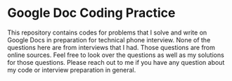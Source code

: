 # Google Doc Coding Practice
This repository contains codes for problems that I solve and write on Google Docs in preparation for technical phone interview. None of the questions here are from interviews that I had. Those questions are from online sources. Feel free to look over the questions as well as my solutions for those questions. Please reach out to me if you have any question about my code or interview preparation in general.

